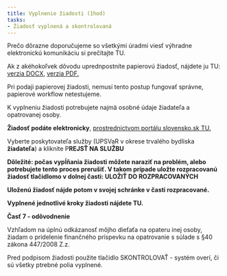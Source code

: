 ```yaml
---
title: Vyplnenie žiadosti (1hod)
tasks:
- Žiadosť vyplnená a skontrolovaná
---
```

Prečo dôrazne doporučujeme so všetkými úradmi viesť výhradne elektronickú
komunikáciu si prečítajte TU.


Ak z akéhokoľvek dôvodu uprednpostníte papierovú žiadosť, nájdete ju TU: [verzia DOCX](https://www.upsvr.gov.sk/buxus/docs/SSVaR/tlaciva/Ziadost_o_PP_na_O_c.2.docx), [verzia PDF.](https://www.upsvr.gov.sk/buxus/docs/SSVaR/tlaciva/Ziadost_o_PP_na_O_c._2.pdf) 


Pri podaji papierovej žiadosti, nemusí tento postup fungovať správne, papierové workflow netestujeme.


K vyplneniu žiadosti potrebujete najmä osobné údaje žiadateľa a opatrovanej osoby.


**Žiadosť podáte elektronicky**, [prostredníctvom portálu slovensko.sk TU.](<>)




Vyberte poskytovateľa služby (UPSVaR v okrese trvalého bydliska **žiadateľa**) a kliknite P**REJSŤ NA SLUŽBU**


**Dôležité: počas vypĺňania žiadosti môžete naraziť na problém, alebo potrebujete tento proces prerušiť. V takom prípade uložte rozpracovanú žiadosť tlačidlomo v dolnej časti: ULOŽIŤ DO ROZPRACOVANÝCH**


**Uloženú žiadosť nájde potom v svojej schránke v časti rozpracované.**






**Vyplnené jednotlivé kroky žiadosti nájdete TU.**




**Časť 7 - odôvodnenie**


Vzhľadom na úplnú odkázanosť môjho dieťaťa na opateru inej osoby, žiadam o pridelenie finančného príspevku na opatrovanie s súlade s §40 zákona 447/2008 Z.z.




Pred podpisom žiadosti použite tlačidlo SKONTROLOVAŤ - systém overí, či sú všetky ptrebné polia vyplnené.
